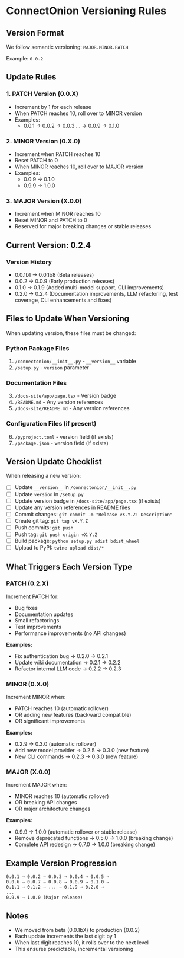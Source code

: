 # ConnectOnion Versioning Rules

## Version Format
We follow semantic versioning: `MAJOR.MINOR.PATCH`

Example: `0.0.2`

## Update Rules

### 1. **PATCH Version (0.0.X)**
- Increment by 1 for each release
- When PATCH reaches 10, roll over to MINOR version
- Examples: 
  - 0.0.1 → 0.0.2 → 0.0.3 ... → 0.0.9 → 0.1.0

### 2. **MINOR Version (0.X.0)**
- Increment when PATCH reaches 10
- Reset PATCH to 0
- When MINOR reaches 10, roll over to MAJOR version
- Examples:
  - 0.0.9 → 0.1.0
  - 0.9.9 → 1.0.0

### 3. **MAJOR Version (X.0.0)**
- Increment when MINOR reaches 10
- Reset MINOR and PATCH to 0
- Reserved for major breaking changes or stable releases

## Current Version: 0.2.4

### Version History
- 0.0.1b1 → 0.0.1b8 (Beta releases)
- 0.0.2 → 0.0.9 (Early production releases)
- 0.1.0 → 0.1.9 (Added multi-model support, CLI improvements)
- 0.2.0 → 0.2.4 (Documentation improvements, LLM refactoring, test coverage, CLI enhancements and fixes)

## Files to Update When Versioning

When updating version, these files must be changed:

### Python Package Files
1. `/connectonion/__init__.py` - `__version__` variable
2. `/setup.py` - `version` parameter

### Documentation Files
3. `/docs-site/app/page.tsx` - Version badge
4. `/README.md` - Any version references
5. `/docs-site/README.md` - Any version references

### Configuration Files (if present)
6. `/pyproject.toml` - version field (if exists)
7. `/package.json` - version field (if exists)

## Version Update Checklist

When releasing a new version:

- [ ] Update `__version__` in `/connectonion/__init__.py`
- [ ] Update `version` in `/setup.py`
- [ ] Update version badge in `/docs-site/app/page.tsx` (if exists)
- [ ] Update any version references in README files
- [ ] Commit changes: `git commit -m "Release vX.Y.Z: Description"`
- [ ] Create git tag: `git tag vX.Y.Z`
- [ ] Push commits: `git push`
- [ ] Push tag: `git push origin vX.Y.Z`
- [ ] Build package: `python setup.py sdist bdist_wheel`
- [ ] Upload to PyPI: `twine upload dist/*`

## What Triggers Each Version Type

### PATCH (0.2.X)
Increment PATCH for:
- Bug fixes
- Documentation updates
- Small refactorings
- Test improvements
- Performance improvements (no API changes)

**Examples:**
- Fix authentication bug → 0.2.0 → 0.2.1
- Update wiki documentation → 0.2.1 → 0.2.2
- Refactor internal LLM code → 0.2.2 → 0.2.3

### MINOR (0.X.0)
Increment MINOR when:
- PATCH reaches 10 (automatic rollover)
- OR adding new features (backward compatible)
- OR significant improvements

**Examples:**
- 0.2.9 → 0.3.0 (automatic rollover)
- Add new model provider → 0.2.5 → 0.3.0 (new feature)
- New CLI commands → 0.2.3 → 0.3.0 (new feature)

### MAJOR (X.0.0)
Increment MAJOR when:
- MINOR reaches 10 (automatic rollover)
- OR breaking API changes
- OR major architecture changes

**Examples:**
- 0.9.9 → 1.0.0 (automatic rollover or stable release)
- Remove deprecated functions → 0.5.0 → 1.0.0 (breaking change)
- Complete API redesign → 0.7.0 → 1.0.0 (breaking change)

## Example Version Progression

```
0.0.1 → 0.0.2 → 0.0.3 → 0.0.4 → 0.0.5 →
0.0.6 → 0.0.7 → 0.0.8 → 0.0.9 → 0.1.0 →
0.1.1 → 0.1.2 → ... → 0.1.9 → 0.2.0 →
...
0.9.9 → 1.0.0 (Major release)
```

## Notes
- We moved from beta (0.0.1bX) to production (0.0.2)
- Each update increments the last digit by 1
- When last digit reaches 10, it rolls over to the next level
- This ensures predictable, incremental versioning